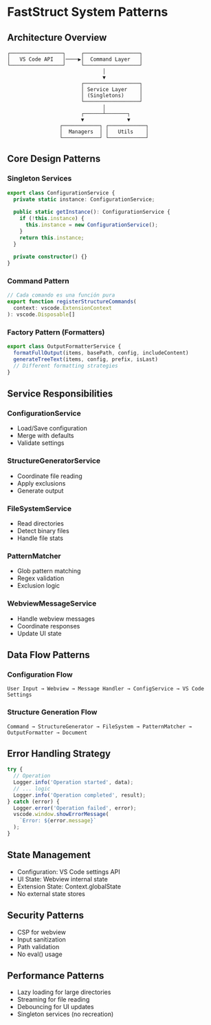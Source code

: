 # FastStruct System Patterns

## Architecture Overview
```
┌─────────────────┐     ┌──────────────────┐
│   VS Code API   │────▶│  Command Layer   │
└─────────────────┘     └──────────────────┘
                               │
                               ▼
                        ┌──────────────────┐
                        │ Service Layer    │
                        │ (Singletons)     │
                        └──────────────────┘
                               │
                        ┌──────┴───────┐
                        ▼              ▼
                 ┌────────────┐ ┌────────────┐
                 │  Managers  │ │   Utils    │
                 └────────────┘ └────────────┘
```

## Core Design Patterns

### Singleton Services
```typescript
export class ConfigurationService {
  private static instance: ConfigurationService;
  
  public static getInstance(): ConfigurationService {
    if (!this.instance) {
      this.instance = new ConfigurationService();
    }
    return this.instance;
  }
  
  private constructor() {}
}
```

### Command Pattern
```typescript
// Cada comando es una función pura
export function registerStructureCommands(
  context: vscode.ExtensionContext
): vscode.Disposable[]
```

### Factory Pattern (Formatters)
```typescript
export class OutputFormatterService {
  formatFullOutput(items, basePath, config, includeContent)
  generateTreeText(items, config, prefix, isLast)
  // Different formatting strategies
}
```

## Service Responsibilities

### ConfigurationService
- Load/Save configuration
- Merge with defaults
- Validate settings

### StructureGeneratorService
- Coordinate file reading
- Apply exclusions
- Generate output

### FileSystemService
- Read directories
- Detect binary files
- Handle file stats

### PatternMatcher
- Glob pattern matching
- Regex validation
- Exclusion logic

### WebviewMessageService
- Handle webview messages
- Coordinate responses
- Update UI state

## Data Flow Patterns

### Configuration Flow
```
User Input → Webview → Message Handler → ConfigService → VS Code Settings
```

### Structure Generation Flow
```
Command → StructureGenerator → FileSystem → PatternMatcher → OutputFormatter → Document
```

## Error Handling Strategy
```typescript
try {
  // Operation
  Logger.info('Operation started', data);
  // ... logic
  Logger.info('Operation completed', result);
} catch (error) {
  Logger.error('Operation failed', error);
  vscode.window.showErrorMessage(
    `Error: ${error.message}`
  );
}
```

## State Management
- Configuration: VS Code settings API
- UI State: Webview internal state
- Extension State: Context.globalState
- No external state stores

## Security Patterns
- CSP for webview
- Input sanitization
- Path validation
- No eval() usage

## Performance Patterns
- Lazy loading for large directories
- Streaming for file reading
- Debouncing for UI updates
- Singleton services (no recreation)
